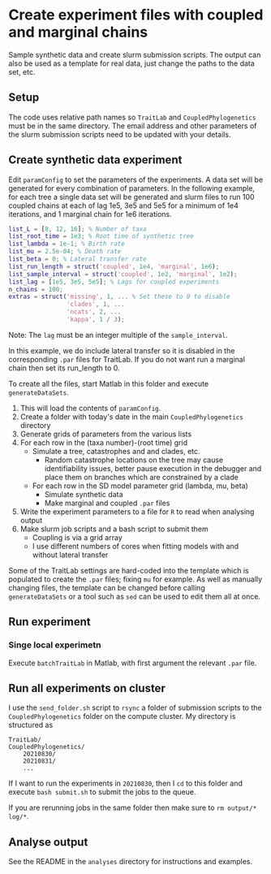 # Create experiment files with coupled and marginal chains

Sample synthetic data and create slurm submission scripts. The output can also be used as a template for real data, just change the paths to the data set, etc.

## Setup
The code uses relative path names so `TraitLab` and `CoupledPhylogenetics` must be in the same directory. The email address and other parameters of the slurm submission scripts need to be updated with your details.

## Create synthetic data experiment
Edit  `paramConfig` to set the parameters of the experiments. A data set will be generated for every combination of parameters. In the following example, for each tree a single data set will be generated and slurm files to run 100 coupled chains at each of lag 1e5, 3e5 and 5e5 for a minimum of 1e4 iterations, and 1 marginal chain for 1e6 iterations.
```matlab
list_L = [8, 12, 16]; % Number of taxa
list_root_time = 1e3; % Root time of synthetic tree
list_lambda = 1e-1; % Birth rate
list_mu = 2.5e-04; % Death rate
list_beta = 0; % Lateral transfer rate
list_run_length = struct('coupled', 1e4, 'marginal', 1e6);
list_sample_interval = struct('coupled', 1e2, 'marginal', 1e2);
list_lag = [1e5, 3e5, 5e5]; % Lags for coupled experiments
n_chains = 100;
extras = struct('missing', 1, ... % Set these to 0 to disable
                'clades', 1, ...
                'ncats', 2, ...
                'kappa', 1 / 3);
```
Note: The `lag` must be an integer multiple of the `sample_interval`.

In this example, we do include lateral transfer so it is disabled in the corresponding `.par` files for TraitLab. If you do not want run a marginal chain then set its run_length to 0.

To create  all the files, start Matlab in this folder and execute `generateDataSets`.

1. This will load the contents of `paramConfig`.
2. Create a folder with today's date in the main `CoupledPhylogenetics` directory
3. Generate grids of parameters from the various lists
4. For each row in the (taxa number)-(root time) grid
    * Simulate a tree, catastrophes and and clades, etc.
        * Random catastrophe locations on the tree may cause identifiability issues, better pause execution in the debugger and place them on branches which are constrained by a clade
    * For each row in the SD model parameter grid (lambda, mu, beta)
        * Simulate synthetic data
        * Make marginal and coupled `.par` files
5. Write the experiment parameters to a file for `R` to read when analysing output
6. Make slurm job scripts and a bash script to submit them
    * Coupling is via a grid array
    * I use different numbers of cores when fitting models with and without lateral transfer

Some of the TraitLab settings are hard-coded into the template which is populated to create the `.par` files; fixing `mu` for example. As well as manually changing files, the template can be changed before calling `generateDataSets` or a tool such as `sed` can be used to edit them all at once.

## Run experiment

### Singe local experimetn
Execute `batchTraitLab` in Matlab, with first argument the relevant `.par` file.

## Run all experiments on cluster

I use the `send_folder.sh` script to `rsync` a folder of submission scripts to the `CoupledPhylogenetics` folder on the compute cluster. My directory is structured as
```
TraitLab/
CoupledPhylogenetics/
    20210830/
    20210831/
    ...
```
If I want to run the experiments in `20210830`, then I `cd` to this folder and execute `bash submit.sh` to submit the jobs to the queue.

If you are rerunning jobs in the same folder then make sure to `rm output/* log/*`.

## Analyse output
See the README in the `analyses` directory for instructions and examples.
